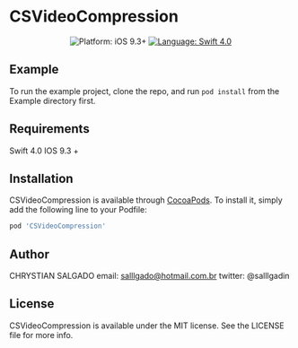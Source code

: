 # CSVideoCompression

<p align="center">
<img src="https://img.shields.io/badge/platform-iOS%209.3%2B-yellow.svg?style=flat" alt="Platform: iOS 9.3+"/>
<a href="https://developer.apple.com/swift"><img src="https://img.shields.io/badge/language-swift%204.0-4BC51D.svg?style=flat" alt="Language: Swift 4.0" /></a>
</p>

## Example

To run the example project, clone the repo, and run `pod install` from the Example directory first.

## Requirements

Swift 4.0
IOS 9.3 +

## Installation

CSVideoCompression is available through [CocoaPods](https://cocoapods.org). To install
it, simply add the following line to your Podfile:

```ruby
pod 'CSVideoCompression'
```

## Author

CHRYSTIAN SALGADO
email: salllgado@hotmail.com.br
twitter: @salllgadin

## License

CSVideoCompression is available under the MIT license. See the LICENSE file for more info.
